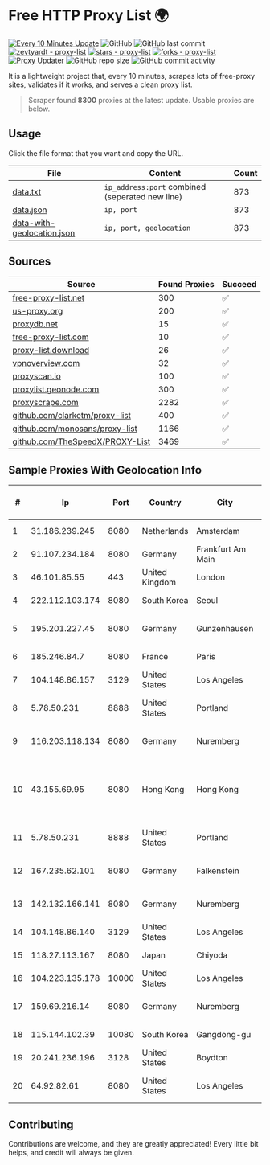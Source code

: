 
# Free HTTP Proxy List 🌍

[![Every 10 Minutes Update](https://github.com/mertguvencli/http-proxy-list/actions/workflows/main.yml/badge.svg?branch=main)](https://github.com/mertguvencli/http-proxy-list/actions/workflows/main.yml)
![GitHub](https://img.shields.io/github/license/mertguvencli/http-proxy-list)
![GitHub last commit](https://img.shields.io/github/last-commit/mertguvencli/http-proxy-list)
[![zevtyardt - proxy-list](https://img.shields.io/static/v1?label=zevtyardt&message=proxy-list&color=blue&logo=github)](https://github.com/zevtyardt/proxy-list "Go to GitHub repo")
[![stars - proxy-list](https://img.shields.io/github/stars/zevtyardt/proxy-list?style=social)](https://github.com/zevtyardt/proxy-list)
[![forks - proxy-list](https://img.shields.io/github/forks/zevtyardt/proxy-list?style=social)](https://github.com/zevtyardt/proxy-list)
[![Proxy Updater](https://github.com/zevtyardt/proxy-list/workflows/Proxy%20Updater/badge.svg)](https://github.com/zevtyardt/proxy-list/actions?query=workflow:"Proxy+Updater")
![GitHub repo size](https://img.shields.io/github/repo-size/zevtyardt/proxy-list)
[![GitHub commit activity](https://img.shields.io/github/commit-activity/m/zevtyardt/proxy-list?logo=commits)](https://github.com/zevtyardt/proxy-list/commits/main)

It is a lightweight project that, every 10 minutes, scrapes lots of free-proxy sites, validates if it works, and serves a clean proxy list.

> Scraper found **8300** proxies at the latest update. Usable proxies are below.

## Usage

Click the file format that you want and copy the URL.

|File|Content|Count|
|----|-------|-----|
|[data.txt](https://raw.githubusercontent.com/mertguvencli/http-proxy-list/main/proxy-list/data.txt)|`ip_address:port` combined (seperated new line)|873|
|[data.json](https://raw.githubusercontent.com/mertguvencli/http-proxy-list/main/proxy-list/data.json)|`ip, port`|873|
|[data-with-geolocation.json](https://raw.githubusercontent.com/mertguvencli/http-proxy-list/main/proxy-list/data-with-geolocation.json)|`ip, port, geolocation`|873|

## Sources

|Source|Found Proxies|Succeed|
|------|-------------|-------|
|[free-proxy-list.net](https://free-proxy-list.net)|300|✅|
|[us-proxy.org](https://www.us-proxy.org)|200|✅|
|[proxydb.net](http://proxydb.net)|15|✅|
|[free-proxy-list.com](https://free-proxy-list.com/?page=&port=&type%5B%5D=http&type%5B%5D=https&up_time=0&search=Search)|10|✅|
|[proxy-list.download](https://www.proxy-list.download/HTTP)|26|✅|
|[vpnoverview.com](https://vpnoverview.com/privacy/anonymous-browsing/free-proxy-servers)|32|✅|
|[proxyscan.io](https://www.proxyscan.io)|100|✅|
|[proxylist.geonode.com](https://proxylist.geonode.com/api/proxy-list?limit=300&page=1&sort_by=lastChecked&sort_type=desc&protocols=http,https)|300|✅|
|[proxyscrape.com](https://api.proxyscrape.com/v2/?request=displayproxies&protocol=http&timeout=10000&country=all&ssl=all&anonymity=all)|2282|✅|
|[github.com/clarketm/proxy-list](https://raw.githubusercontent.com/clarketm/proxy-list/master/proxy-list-raw.txt)|400|✅|
|[github.com/monosans/proxy-list](https://raw.githubusercontent.com/monosans/proxy-list/main/proxies/http.txt)|1166|✅|
|[github.com/TheSpeedX/PROXY-List](https://raw.githubusercontent.com/TheSpeedX/PROXY-List/master/http.txt)|3469|✅|


## Sample Proxies With Geolocation Info

|#|Ip|Port|Country|City|Internet Service Provider|
|-|--|----|-------|----|-------------------------|
|1|31.186.239.245|8080|Netherlands|Amsterdam|NetSkope Inc|
|2|91.107.234.184|8080|Germany|Frankfurt Am Main|Hetzner Online AG|
|3|46.101.85.55|443|United Kingdom|London|DigitalOcean|
|4|222.112.103.174|8080|South Korea|Seoul|Korea Telecom|
|5|195.201.227.45|8080|Germany|Gunzenhausen|Hetzner Online GmbH|
|6|185.246.84.7|8080|France|Paris|Ikoula Net SAS|
|7|104.148.86.157|3129|United States|Los Angeles|LayerHost|
|8|5.78.50.231|8888|United States|Portland|Hetzner Online GmbH|
|9|116.203.118.134|8080|Germany|Nuremberg|Hetzner Online GmbH|
|10|43.155.69.95|8080|Hong Kong|Hong Kong|Shenzhen Tencent Computer Systems Company Limited|
|11|5.78.50.231|8888|United States|Portland|Hetzner Online GmbH|
|12|167.235.62.101|8080|Germany|Falkenstein|Hetzner Online GmbH|
|13|142.132.166.141|8080|Germany|Nuremberg|Hetzner Online GmbH|
|14|104.148.86.140|3129|United States|Los Angeles|LayerHost|
|15|118.27.113.167|8080|Japan|Chiyoda|GMO Internet, Inc.|
|16|104.223.135.178|10000|United States|Los Angeles|LayerHost|
|17|159.69.216.14|8080|Germany|Nuremberg|Hetzner Online GmbH|
|18|115.144.102.39|10080|South Korea|Gangdong-gu|Korea Telecom|
|19|20.241.236.196|3128|United States|Boydton|Microsoft Corporation|
|20|64.92.82.61|8080|United States|Los Angeles|Momentum Telecom, Inc.|



## Contributing

Contributions are welcome, and they are greatly appreciated! Every
little bit helps, and credit will always be given.


